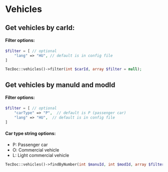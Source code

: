 # Vehicles

## Get vehicles by carId:

#### Filter options:
```php
$filter = [ // optional
    "lang" => "HU", // default is in config file
]
```

```php
TecDoc::vehicles()->filter(int $carId, array $filter = null);
```
## Get vehicles by manuId and modId

#### Filter options:
```php
$filter = [ // optional
    "carType" => "P",  // default is P (passenger car)
    "lang" => "HU",  // default is in config file
]
```
#### Car type string options:
- P: Passenger car
- O: Commercial vehicle
- L: Light commercial vehicle

```php
TecDoc::vehicles()->findByNumber(int $manuId, int $modId, array $filter = null);
```

